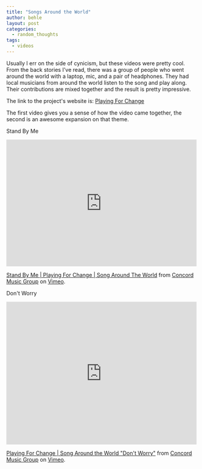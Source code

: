 ```yaml
---
title: "Songs Around the World"
author: behle
layout: post
categories:
  - random_thoughts
tags:
  - videos
---
```

Usually I err on the side of cynicism, but these videos were pretty cool. From the back stories I've read, there was a group of people who went around the world with a laptop, mic, and a pair of headphones. They had local musicians from around the world listen to the song and play along. Their contributions are mixed together and the result is pretty impressive.

The link to the project's website is: [Playing For Change][1]

The first video gives you a sense of how the video came together, the second is an awesome expansion on that theme.

Stand By Me  
<iframe src="https://player.vimeo.com/video/2539741" width="500" height="333" frameborder="0"
webkitallowfullscreen mozallowfullscreen allowfullscreen></iframe> <p><a
href="https://vimeo.com/2539741">Stand By Me | Playing For Change | Song Around The World</a> from
<a href="https://vimeo.com/concordrecords">Concord Music Group</a> on <a
href="https://vimeo.com">Vimeo</a>.</p>


Don't Worry
<iframe src="https://player.vimeo.com/video/2903195" width="500" height="375" frameborder="0"
webkitallowfullscreen mozallowfullscreen allowfullscreen></iframe> <p><a
href="https://vimeo.com/2903195">Playing For Change | Song Around the World &quot;Don&#039;t
Worry&quot;</a> from <a href="https://vimeo.com/concordrecords">Concord Music Group</a> on <a
href="https://vimeo.com">Vimeo</a>.</p>

 [1]: http://www.playingforchange.com/
